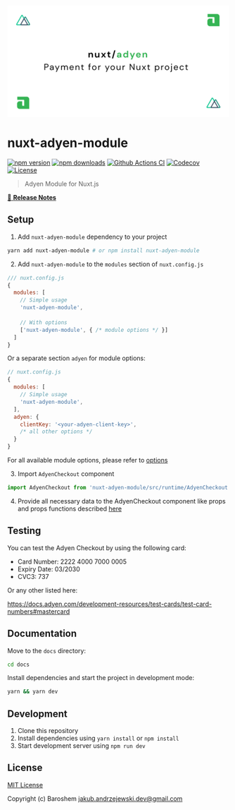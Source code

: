 <p align="center">
  <img src="./docs/static/preview.png" alt="nuxt-adyen-module logo">
</p>

# nuxt-adyen-module

[![npm version][npm-version-src]][npm-version-href]
[![npm downloads][npm-downloads-src]][npm-downloads-href]
[![Github Actions CI][github-actions-ci-src]][github-actions-ci-href]
[![Codecov][codecov-src]][codecov-href]
[![License][license-src]][license-href]

> Adyen Module for Nuxt.js

[📖 **Release Notes**](./CHANGELOG.md)

## Setup

1. Add `nuxt-adyen-module` dependency to your project

```bash
yarn add nuxt-adyen-module # or npm install nuxt-adyen-module
```

2. Add `nuxt-adyen-module` to the `modules` section of `nuxt.config.js`

```js
/// nuxt.config.js
{
  modules: [
    // Simple usage
    'nuxt-adyen-module',

    // With options
    ['nuxt-adyen-module', { /* module options */ }]
  ]
}
```

Or a separate section `adyen` for module options:

```js
// nuxt.config.js
{
  modules: [
    // Simple usage
    'nuxt-adyen-module',
  ],
  adyen: {
    clientKey: '<your-adyen-client-key>',
    /* all other options */
  }
}
```

For all available module options, please refer to [options](https://nuxt-adyen.vercel.app/options-reference)

3. Import `AdyenCheckout` component

```js
import AdyenCheckout from 'nuxt-adyen-module/src/runtime/AdyenCheckout.vue';
```

4. Provide all necessary data to the AdyenCheckout component like props and props functions described [here]()

## Testing

You can test the Adyen Checkout by using the following card:

* Card Number: 2222 4000 7000 0005
* Expiry Date: 03/2030
* CVC3: 737

Or any other listed here:

<https://docs.adyen.com/development-resources/test-cards/test-card-numbers#mastercard>

## Documentation

Move to the `docs` directory:

```bash
cd docs
```

Install dependencies and start the project in development mode:

```bash
yarn && yarn dev
```

## Development

1. Clone this repository
2. Install dependencies using `yarn install` or `npm install`
3. Start development server using `npm run dev`

## License

[MIT License](./LICENSE)

Copyright (c) Baroshem <jakub.andrzejewski.dev@gmail.com>

<!-- Badges -->
[npm-version-src]: https://img.shields.io/npm/v/nuxt-adyen-module/latest.svg
[npm-version-href]: https://npmjs.com/package/nuxt-adyen-module

[npm-downloads-src]: https://img.shields.io/npm/dt/nuxt-adyen-module.svg
[npm-downloads-href]: https://npmjs.com/package/nuxt-adyen-module

[github-actions-ci-src]: https://github.com/baroshem/nuxt-adyen-module/workflows/ci/badge.svg
[github-actions-ci-href]: https://github.com/baroshem/nuxt-adyen-module/actions?query=workflow%3Aci

[codecov-src]: https://img.shields.io/codecov/c/github/baroshem/nuxt-adyen-module.svg
[codecov-href]: https://codecov.io/gh/baroshem/nuxt-adyen-module

[license-src]: https://img.shields.io/npm/l/nuxt-adyen-module.svg
[license-href]: https://npmjs.com/package/nuxt-adyen-module
